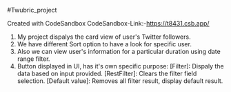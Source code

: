 #Twubric_project

Created with CodeSandbox CodeSandbox-Link:-https://t8431.csb.app/

1. My project dispalys the card view of user's Twitter followers.
2. We have different Sort option to have a look for specific user.
3. Also we can view user's information for a particular duration using date range filter.
4. Button displayed in UI, has it's own specific purpose:
   [Filter]: Dispaly the data based on input provided.
   [RestFilter]: Clears the filter field selection.
   [Default value]: Removes all filter result, display default result.
